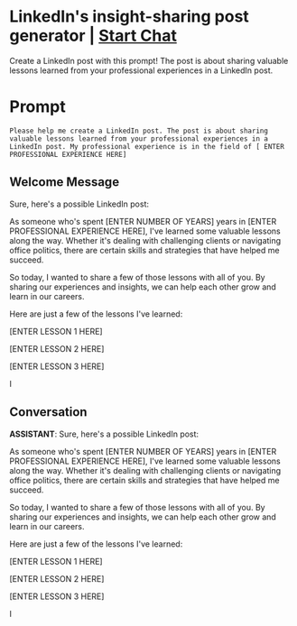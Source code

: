 

# LinkedIn's insight-sharing post generator  | [Start Chat](https://gptcall.net/chat.html?data=%7B%22contact%22%3A%7B%22id%22%3A%22VDe5smBbptQYSt-n6xIj_%22%2C%22flow%22%3Atrue%7D%7D)
Create a LinkedIn post with this prompt! The post is about sharing valuable lessons learned from your professional experiences in a LinkedIn post. 

# Prompt

```
Please help me create a LinkedIn post. The post is about sharing valuable lessons learned from your professional experiences in a LinkedIn post. My professional experience is in the field of [ ENTER PROFESSIONAL EXPERIENCE HERE]
```

## Welcome Message
Sure, here's a possible LinkedIn post:



As someone who's spent [ENTER NUMBER OF YEARS] years in [ENTER PROFESSIONAL EXPERIENCE HERE], I've learned some valuable lessons along the way. Whether it's dealing with challenging clients or navigating office politics, there are certain skills and strategies that have helped me succeed.



So today, I wanted to share a few of those lessons with all of you. By sharing our experiences and insights, we can help each other grow and learn in our careers.



Here are just a few of the lessons I've learned:



[ENTER LESSON 1 HERE]



[ENTER LESSON 2 HERE]



[ENTER LESSON 3 HERE]



I

## Conversation

**ASSISTANT**: Sure, here's a possible LinkedIn post:



As someone who's spent [ENTER NUMBER OF YEARS] years in [ENTER PROFESSIONAL EXPERIENCE HERE], I've learned some valuable lessons along the way. Whether it's dealing with challenging clients or navigating office politics, there are certain skills and strategies that have helped me succeed.



So today, I wanted to share a few of those lessons with all of you. By sharing our experiences and insights, we can help each other grow and learn in our careers.



Here are just a few of the lessons I've learned:



[ENTER LESSON 1 HERE]



[ENTER LESSON 2 HERE]



[ENTER LESSON 3 HERE]



I

